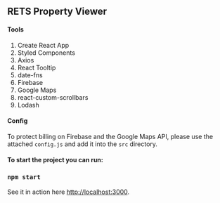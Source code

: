 ## RETS Property Viewer

#### Tools 

1. Create React App
2. Styled Components
3. Axios
4. React Tooltip
5. date-fns
6. Firebase
7. Google Maps
8. react-custom-scrollbars
9. Lodash


#### Config
To protect billing on Firebase and the Google Maps API, please use the attached `config.js` and add it into the `src` directory.

#### To start the project you can run:

### `npm start`

See it in action here [http://localhost:3000](http://localhost:3000).


